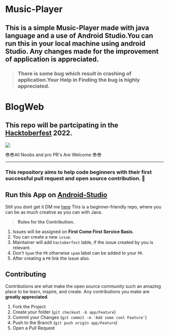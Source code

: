 # Music-Player
## This is a simple Music-Player made with java language and a use of Android Studio.You can run this in your local machine using android Studio. Any changes made for the improvement of application is appreciated.
 
 >### There is some bug which result in crashing of application.Your Help in Finding the bug is highly appreciated.
# BlogWeb
 ## This repo will be partcipating in the [Hacktoberfest](https://hacktoberfest.com/) 2022.

![](https://hacktoberfest.digitalocean.com/_nuxt/img/logo-hacktoberfest-full.f42e3b1.svg)
  
 😎😎All Noobs and pro PR's Are  Welcome 😎😎<br><hr>

### This repository aims to help code beginners with their first successful pull request and open source contribution. :partying_face:
 ## Run this App on [Android-Studio](https://developer.android.com/studio?gclid=CjwKCAjw7p6aBhBiEiwA83fGur88lfnQ7acmy0NCFx613Vt8G9GrTpld2-xCnpO4A3qZW9TaR1xXtxoCnegQAvD_BwE&gclsrc=aw.ds)
 Still you dont get it DM me [here](https://www.linkedin.com/in/sajiya-salat-0a2a78245/)
This is a beginner-friendly repo, where you can be as much creative as you can with Java.

> **Rules for the Contribution.**
1. Issues will be assigned on **First Come First Service Basis**.
2. You can create a new `issue`.
3. Maintainer will add `hactoberfest` lable, if the issue created by you is relevant.
4. Don't `Spam` the `PR` otherwise `spam` label can be added to your `PR`.
5. After creating a `PR` link the issue also.

## Contributing

Contributions are what make the open source community such an amazing place to be learn, inspire, and create. Any contributions you make are **greatly appreciated**.

1. Fork the Project
2. Create your folder (`git checkout -b app/Feature`)
3. Commit your Changes (`git commit -m 'Add some cool Feature'`)
4. Push to the Branch (`git push origin app/Feature`)
5. Open a Pull Request
